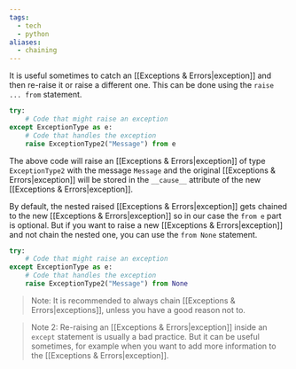 ```yaml
---
tags:
  - tech
  - python
aliases:
  - chaining
---
```

It is useful sometimes to catch an [[Exceptions & Errors|exception]] and then re-raise it or raise a different one.
This can be done using the `raise ... from` statement.

```python
try:
    # Code that might raise an exception
except ExceptionType as e:
    # Code that handles the exception
    raise ExceptionType2("Message") from e
```

The above code will raise an [[Exceptions & Errors|exception]] of type `ExceptionType2` with the message `Message` and the original [[Exceptions & Errors|exception]] will be stored in the `__cause__` attribute of the new [[Exceptions & Errors|exception]].

By default, the nested raised [[Exceptions & Errors|exception]] gets chained to the new [[Exceptions & Errors|exception]] so in our case the `from e` part is optional.
But if you want to raise a new [[Exceptions & Errors|exception]] and not chain the nested one, you can use the `from None` statement.

```python
try:
    # Code that might raise an exception
except ExceptionType as e:
    # Code that handles the exception
    raise ExceptionType2("Message") from None
```

> Note: It is recommended to always chain [[Exceptions & Errors|exceptions]], unless you have a good reason not to.

> Note 2: Re-raising an [[Exceptions & Errors|exception]] inside an `except` statement is usually a bad practice. But it can be useful sometimes, for example when you want to add more information to the [[Exceptions & Errors|exception]].